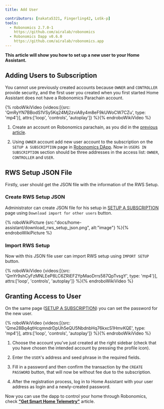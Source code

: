 ```yaml
---
title: Add User

contributors: [nakata5321, Fingerling42, LoSk-p]
tools:
  - Robonomics 2.7.0-1
    https://github.com/airalab/robonomics
  - Robonomics Dapp v0.6.0
    https://github.com/airalab/robonomics.app
---
```


**This article will show you how to set up a new user to your Home Assistant.**

## Adding Users to Subscription

You cannot use previously created accounts because `OWNER` and `CONTROLLER` provide security, and the first user you created when you first started Home Assistant does not have a Robonomics Parachain account.

{% roboWikiVideo {videos:[{src: 'QmRyYN7BBodS1VSy5Kq24Mj2zviA8y4m8eF9kUWoCW7CZu', type: 'mp4'}], attrs:['loop', 'controls', 'autoplay']} %}{% endroboWikiVideo %}

1. Create an account on Robonomics parachain, as you did in the [previous article](/docs/sub-activate/).

2. Using `OWNER` account add new user account to the subscription on the `SETUP A SUBSCRIPTION` page in [Robonomics DApp](https://robonomics.app/#/rws-setup). Now in `USERS IN SUBSCRIPTION` section should be three addresses in the access list: `OWNER`, `CONTROLLER` and `USER`.


## RWS Setup JSON File

Firstly, user should get the JSON file with the information of the RWS Setup.

### Create RWS Setup JSON

Administrator can create JSON file for his setup in [SETUP A SUBSCRIPTION](https://robonomics.app/#/rws-setup) page using `Download import for other users` button.

{% roboWikiPicture {src:"docs/home-assistant/download_rws_setup_json.png", alt:"image"} %}{% endroboWikiPicture %}

### Import RWS Setup

Now with this JSON file user can import RWS setup using `IMPORT SETUP` button.

{% roboWikiVideo {videos:[{src: 'QmYr9shCyFzMNLEeP8LC6ZRiEF2YpMaoDrrs587QpTvsgY', type: 'mp4'}], attrs:['loop', 'controls', 'autoplay']} %}{% endroboWikiVideo %}

## Granting Access to User

On the same page ([SETUP A SUBSCRIPTION](https://robonomics.app/#/rws-setup)) you can set the password for the new user.

{% roboWikiVideo {videos:[{src: 'Qme28Bq4qtHcqmndrDpUh5eQU5NbdnbHq76kxcS1HmvKQE', type: 'mp4'}], attrs:['loop', 'controls', 'autoplay']} %}{% endroboWikiVideo %}

1. Choose the account you've just created at the right sidebar (check that you have chosen the intended account by pressing the profile icon).

2. Enter the `USER`'s address and seed phrase in the required fields.

3. Fill in a password and then confirm the transaction by the `CREATE PASSWORD` button, that will now be without fee due to the subscription.

4. After the registration process, log in to Home Assistant with your user address as login and a newly-created password.

Now you can use the dapp to control your home through Robonomics, check [**"Get Smart Home Telemetry"**](/docs/smart-home-telemetry/) article.

